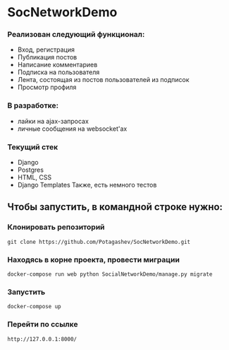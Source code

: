 # SocNetworkDemo
### Реализован следующий функционал:
- Вход, регистрация
- Публикация постов
- Написание комментариев
- Подписка на пользователя
- Лента, состоящая из постов пользователей из подписок
- Просмотр профиля
### В разработке:
- лайки на ajax-запросах
- личные сообщения на websocket'ах
### Текущий стек
- Django
- Postgres
- HTML, CSS
- Django Templates 
Также, есть немного тестов

## Чтобы запустить, в командной строке нужно:
### Клонировать репозиторий
```
git clone https://github.com/Potagashev/SocNetworkDemo.git
```
### Находясь в корне проекта, провести миграции
```
docker-compose run web python SocialNetworkDemo/manage.py migrate
```
### Запустить
```
docker-compose up
```
### Перейти по ссылке
```
http://127.0.0.1:8000/
```
